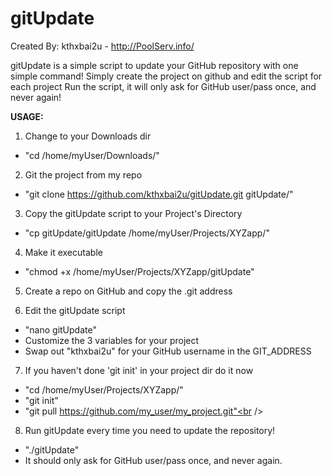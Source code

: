 gitUpdate
=========

Created By: kthxbai2u - <a href='http://PoolServ.info/' target='_blank'>http://PoolServ.info/</a>

gitUpdate is a simple script to update your GitHub repository with one simple command!
Simply create the project on github and edit the script for each project
Run the script, it will only ask for GitHub user/pass once, and never again!

<b>USAGE:</b>

1) Change to your Downloads dir<br />
* "cd /home/myUser/Downloads/"<br />
      
2) Git the project from my repo<br />
* "git clone https://github.com/kthxbai2u/gitUpdate.git gitUpdate/"<br />
      
3) Copy the gitUpdate script to your Project's Directory<br />
* "cp gitUpdate/gitUpdate /home/myUser/Projects/XYZapp/"

4) Make it executable<br />
* "chmod +x /home/myUser/Projects/XYZapp/gitUpdate"
      
5) Create a repo on GitHub and copy the .git address

6) Edit the gitUpdate script<br />
* "nano gitUpdate"<br />
* Customize the 3 variables for your project<br />
* Swap out "kthxbai2u" for your GitHub username in the GIT_ADDRESS<br />
      
7) If you haven't done 'git init' in your project dir do it now<br />
* "cd /home/myUser/Projects/XYZapp/"<br />
* "git init"<br />
* "git pull https://github.com/my_user/my_project.git"<br />

8) Run gitUpdate every time you need to update the repository!<br />
* "./gitUpdate"<br />
* It should only ask for GitHub user/pass once, and never again.<br />
